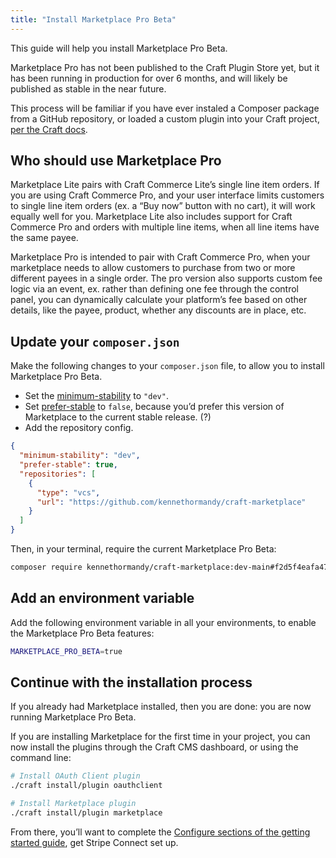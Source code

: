 ```yaml
---
title: "Install Marketplace Pro Beta"
---
```


This guide will help you install Marketplace Pro Beta.

Marketplace Pro has not been published to the Craft Plugin Store yet, but it has been running in production for over 6 months, and will likely be published as stable in the near future.

This process will be familiar if you have ever instaled a Composer package from a GitHub repository, or loaded a custom plugin into your Craft project, [per the Craft docs](https://craftcms.com/docs/3.x/extend/plugin-guide.html#loading-your-plugin-into-a-craft-project).

## Who should use Marketplace Pro

Marketplace Lite pairs with Craft Commerce Lite’s single line item orders. If you are using Craft Commerce Pro, and your user interface limits customers to single line item orders (ex. a “Buy now” button with no cart), it will work equally well for you. Marketplace Lite also includes support for Craft Commerce Pro and orders with multiple line items, when all line items have the same payee.

Marketplace Pro is intended to pair with Craft Commerce Pro, when your marketplace needs to allow customers to purchase from two or more different payees in a single order. The pro version also supports custom fee logic via an event, ex. rather than defining one fee through the control panel, you can dynamically calculate your platform’s fee based on other details, like the payee, product, whether any discounts are in place, etc.

## Update your `composer.json`

Make the following changes to your `composer.json` file, to allow you to install Marketplace Pro Beta.

- Set the [minimum-stability](https://getcomposer.org/doc/04-schema.md#minimum-stability) to `"dev"`.
- Set [prefer-stable](https://getcomposer.org/doc/04-schema.md#prefer-stable) to `false`, because you’d prefer this version of Marketplace to the current stable release. (?)
- Add the repository config.

```json
{
  "minimum-stability": "dev",
  "prefer-stable": true,
  "repositories": [
    {
      "type": "vcs",
      "url": "https://github.com/kennethormandy/craft-marketplace"
    }
  ]
}
```

Then, in your terminal, require the current Marketplace Pro Beta:

```bash
composer require kennethormandy/craft-marketplace:dev-main#f2d5f4eafa4793cf831cc45a65661ae415d9096e
```

## Add an environment variable

Add the following environment variable in all your environments, to enable the Marketplace Pro Beta features:

```bash
MARKETPLACE_PRO_BETA=true
```

## Continue with the installation process

If you already had Marketplace installed, then you are done: you are now running Marketplace Pro Beta.

If you are installing Marketplace for the first time in your project, you can now install the plugins through the Craft CMS dashboard, or using the command line:

```bash
# Install OAuth Client plugin
./craft install/plugin oauthclient

# Install Marketplace plugin
./craft install/plugin marketplace
```

From there, you’ll want to complete the [Configure sections of the getting started guide](https://github.com/kennethormandy/craft-marketplace#install), get Stripe Connect set up.
